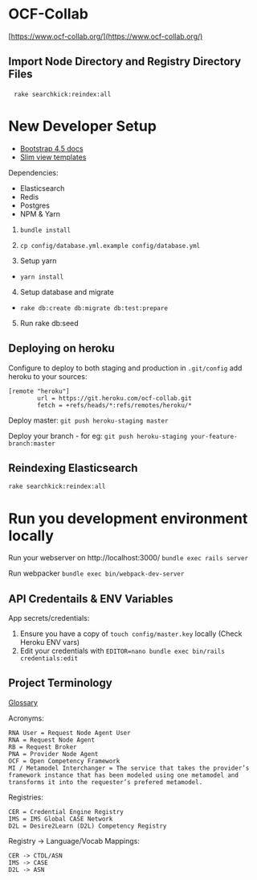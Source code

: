# OCF-Collab
[https://www.ocf-collab.org/](https://www.ocf-collab.org/)

## Import Node Directory and Registry Directory Files

` `
`rake searchkick:reindex:all`

# New Developer Setup
* [Bootstrap 4.5 docs](https://getbootstrap.com/docs/4.5/getting-started/introduction/)
* [Slim view templates](https://rdoc.info/gems/slim/frames)

Dependencies:
- Elasticsearch
- Redis
- Postgres
- NPM & Yarn

1. `bundle install`

2. `cp config/database.yml.example config/database.yml`

3. Setup yarn
  * `yarn install`

4. Setup database and migrate
  * `rake db:create db:migrate db:test:prepare`

5. Run rake db:seed

## Deploying on heroku
Configure to deploy to both staging and production in `.git/config` add heroku to your sources:
```
[remote "heroku"]
        url = https://git.heroku.com/ocf-collab.git
        fetch = +refs/heads/*:refs/remotes/heroku/*
```

Deploy master:
`git push heroku-staging master`

Deploy your branch - for eg:
`git push heroku-staging your-feature-branch:master`

## Reindexing Elasticsearch

`rake searchkick:reindex:all`

# Run you development environment locally

Run your webserver on http://localhost:3000/
`bundle exec rails server`

Run webpacker
`bundle exec bin/webpack-dev-server`

## API Credentails & ENV Variables

App secrets/credentials:
1. Ensure you have a copy of `touch config/master.key` locally (Check Heroku ENV vars)
2. Edit your credentials with `EDITOR=nano bundle exec bin/rails credentials:edit`

## Project Terminology
[Glossary](https://docs.google.com/document/d/1jwAhm8LhsEgQsbcMz0SJZmcJlTTu8iunY8SZaryNBTk/edit)

Acronyms:
```
RNA User = Request Node Agent User
RNA = Request Node Agent
RB = Request Broker
PNA = Provider Node Agent
OCF = Open Competency Framework
MI / Metamodel Interchanger = The service that takes the provider’s framework instance that has been modeled using one metamodel and transforms it into the requester’s prefered metamodel.
```

Registries:

```
CER = Credential Engine Registry
IMS = IMS Global CASE Network
D2L = Desire2Learn (D2L) Competency Registry
```

Registry -> Language/Vocab Mappings:

```
CER -> CTDL/ASN
IMS -> CASE
D2L -> ASN
```
